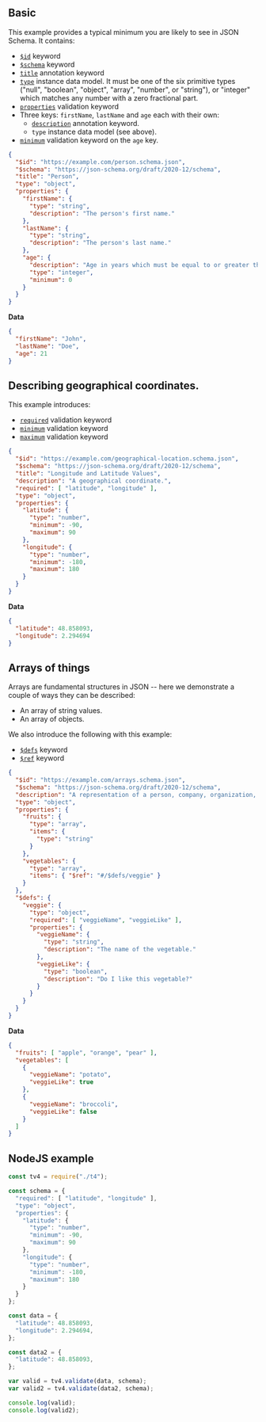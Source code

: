 ## Basic

This example provides a typical minimum you are likely to see in JSON Schema. It contains:

* [`$id`](http://json-schema.org/draft/2020-12/json-schema-core.html#rfc.section.8.2.1) keyword
* [`$schema`](http://json-schema.org/draft/2020-12/json-schema-core.html#rfc.section.8.1.1) keyword
* [`title`](http://json-schema.org/draft/2020-12/json-schema-validation.html#rfc.section.9.1) annotation keyword
* [`type`](http://json-schema.org/draft/2020-12/json-schema-validation.html#rfc.section.6.1.1) instance data model. It must be one of the six primitive types ("null", "boolean", "object", "array", "number", or "string"), or "integer" which matches any number with a zero fractional part. 
* [`properties`](http://json-schema.org/draft/2020-12/json-schema-core.html#rfc.section.10.3.2.1) validation keyword
* Three keys: `firstName`, `lastName` and `age` each with their own:
  * [`description`](http://json-schema.org/draft/2020-12/json-schema-validation.html#rfc.section.9.1) annotation keyword.
  * `type` instance data model (see above).
* [`minimum`](http://json-schema.org/draft/2020-12/json-schema-validation.html#rfc.section.6.2.4) validation keyword on the `age` key.

```json
{
  "$id": "https://example.com/person.schema.json",
  "$schema": "https://json-schema.org/draft/2020-12/schema",
  "title": "Person",
  "type": "object",
  "properties": {
    "firstName": {
      "type": "string",
      "description": "The person's first name."
    },
    "lastName": {
      "type": "string",
      "description": "The person's last name."
    },
    "age": {
      "description": "Age in years which must be equal to or greater than zero.",
      "type": "integer",
      "minimum": 0
    }
  }
}
```

**Data**

```json
{
  "firstName": "John",
  "lastName": "Doe",
  "age": 21
}
```

## Describing geographical coordinates.

This example introduces:

* [`required`](http://json-schema.org/draft/2020-12/json-schema-validation.html#rfc.section.6.5.3) validation keyword
* [`minimum`](http://json-schema.org/draft/2020-12/json-schema-validation.html#rfc.section.6.2.4) validation keyword
* [`maximum`](http://json-schema.org/draft/2020-12/json-schema-validation.html#rfc.section.6.2.2) validation keyword

```json
{
  "$id": "https://example.com/geographical-location.schema.json",
  "$schema": "https://json-schema.org/draft/2020-12/schema",
  "title": "Longitude and Latitude Values",
  "description": "A geographical coordinate.",
  "required": [ "latitude", "longitude" ],
  "type": "object",
  "properties": {
    "latitude": {
      "type": "number",
      "minimum": -90,
      "maximum": 90
    },
    "longitude": {
      "type": "number",
      "minimum": -180,
      "maximum": 180
    }
  }
}
```

**Data**

```json
{
  "latitude": 48.858093,
  "longitude": 2.294694
}
```

## Arrays of things

Arrays are fundamental structures in JSON -- here we demonstrate a couple of ways they can be described:

* An array of string values.
* An array of objects.

We also introduce the following with this example:

* [`$defs`](http://json-schema.org/draft/2020-12/json-schema-core.html#rfc.section.8.2.4) keyword
* [`$ref`](http://json-schema.org/draft/2020-12/json-schema-core.html#rfc.section.8.2.3.1) keyword

```json
{
  "$id": "https://example.com/arrays.schema.json",
  "$schema": "https://json-schema.org/draft/2020-12/schema",
  "description": "A representation of a person, company, organization, or place",
  "type": "object",
  "properties": {
    "fruits": {
      "type": "array",
      "items": {
        "type": "string"
      }
    },
    "vegetables": {
      "type": "array",
      "items": { "$ref": "#/$defs/veggie" }
    }
  },
  "$defs": {
    "veggie": {
      "type": "object",
      "required": [ "veggieName", "veggieLike" ],
      "properties": {
        "veggieName": {
          "type": "string",
          "description": "The name of the vegetable."
        },
        "veggieLike": {
          "type": "boolean",
          "description": "Do I like this vegetable?"
        }
      }
    }
  }
}
```

**Data**

```json
{
  "fruits": [ "apple", "orange", "pear" ],
  "vegetables": [
    {
      "veggieName": "potato",
      "veggieLike": true
    },
    {
      "veggieName": "broccoli",
      "veggieLike": false
    }
  ]
}
```

## NodeJS example

```js
const tv4 = require("./t4");

const schema = {
  "required": [ "latitude", "longitude" ],
  "type": "object",
  "properties": {
    "latitude": {
      "type": "number",
      "minimum": -90,
      "maximum": 90
    },
    "longitude": {
      "type": "number",
      "minimum": -180,
      "maximum": 180
    }
  }
};

const data = {
  "latitude": 48.858093,
  "longitude": 2.294694,
};

const data2 = {
  "latitude": 48.858093,
};

var valid = tv4.validate(data, schema);
var valid2 = tv4.validate(data2, schema);

console.log(valid);
console.log(valid2);
```
